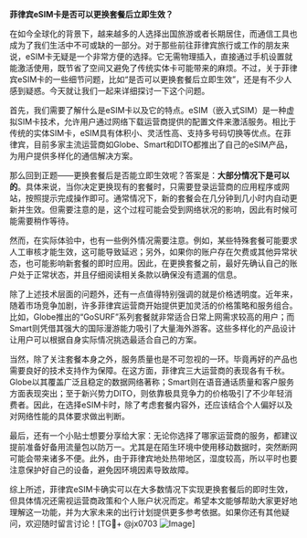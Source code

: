 **菲律宾eSIM卡是否可以更换套餐后立即生效？**

在如今全球化的背景下，越来越多的人选择出国旅游或者长期居住，而通信工具也成为了我们生活中不可或缺的一部分。对于那些前往菲律宾旅行或工作的朋友来说，eSIM卡无疑是一个非常方便的选择。它无需物理插入，直接通过手机设置就能激活使用，既节省了空间又避免了传统实体卡可能带来的麻烦。不过，关于菲律宾eSIM卡的一些细节问题，比如“是否可以更换套餐后立即生效”，还是有不少人感到疑惑。今天就让我们一起来详细探讨一下这个问题。

首先，我们需要了解什么是eSIM卡以及它的特点。eSIM（嵌入式SIM）是一种虚拟SIM卡技术，允许用户通过网络下载运营商提供的配置文件来激活服务。相比于传统的实体SIM卡，eSIM具有体积小、灵活性高、支持多号码切换等优点。在菲律宾，目前多家主流运营商如Globe、Smart和DITO都推出了自己的eSIM产品，为用户提供多样化的通信解决方案。

那么回到正题——更换套餐后是否能立即生效呢？答案是：**大部分情况下是可以的**。具体来说，当你决定更换现有的套餐时，只需要登录运营商的应用程序或网站，按照提示完成操作即可。通常情况下，新的套餐会在几分钟到几小时内自动更新并生效。但需要注意的是，这个过程可能会受到网络状况的影响，因此有时候可能需要稍作等待。

然而，在实际体验中，也有一些例外情况需要注意。例如，某些特殊套餐可能要求人工审核才能生效，这可能导致延迟；另外，如果你的账户存在欠费或其他异常状态，也可能影响新套餐的即时应用。因此，在更换套餐之前，最好先确认自己的账户处于正常状态，并且仔细阅读相关条款以确保没有遗漏的信息。

除了上述技术层面的问题外，还有一点值得特别强调的就是价格透明度。近年来，随着市场竞争加剧，许多菲律宾运营商开始提供更加灵活的价格策略和服务组合。比如，Globe推出的“GoSURF”系列套餐就非常适合日常上网需求较高的用户；而Smart则凭借其强大的国际漫游能力吸引了大量海外游客。这些多样化的产品设计让用户可以根据自身实际情况挑选最适合自己的方案。

当然，除了关注套餐本身之外，服务质量也是不可忽视的一环。毕竟再好的产品也需要良好的技术支持作为保障。在这方面，菲律宾三大运营商的表现各有千秋。Globe以其覆盖广泛且稳定的数据网络著称；Smart则在语音通话质量和客户服务方面表现突出；至于新兴势力DITO，则依靠极具竞争力的价格吸引了不少年轻消费者。因此，在选择eSIM卡时，除了考虑套餐内容外，还应该结合个人偏好以及对网络性能的具体要求做出判断。

最后，还有一个小贴士想要分享给大家：无论你选择了哪家运营商的服务，都建议提前准备好备用流量包以防万一。尤其是在陌生环境中使用移动数据时，突然断网可能会带来诸多不便。此外，由于菲律宾地处热带地区，湿度较高，所以平时也要注意保护好自己的设备，避免因环境因素导致故障。

综上所述，菲律宾eSIM卡确实可以在大多数情况下实现更换套餐后的即时生效，但具体情况还需视运营商政策和个人账户状况而定。希望本文能够帮助大家更好地理解这一功能，并为大家未来的出行计划提供更多参考依据。如果你还有其他疑问，欢迎随时留言讨论！[TG💪+ @jx0703 ![Image](https://github.com/user-attachments/assets/dbca1d08-cadb-493c-b0ec-ad6f7a83f270)]